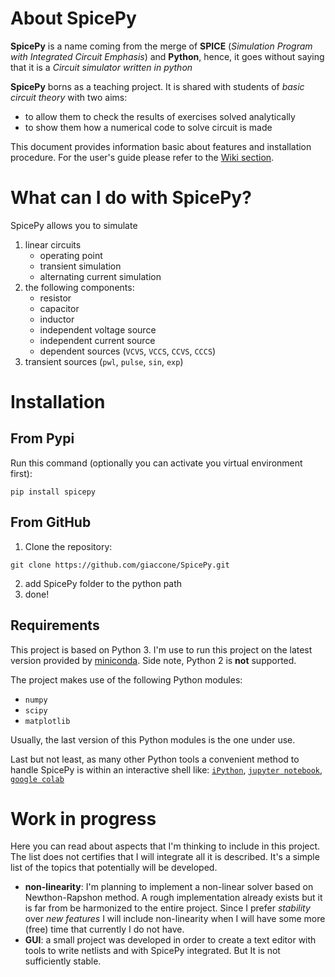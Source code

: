 # About SpicePy
**SpicePy** is a name coming from the merge of **SPICE** (*Simulation Program with Integrated Circuit Emphasis*) and **Python**, hence, it goes without saying that it is a _Circuit simulator written in python_

**SpicePy** borns as a teaching project. It is shared with students of *basic circuit theory* with two aims:

* to allow them to check the results of exercises solved analytically
* to show them how a numerical code to solve circuit is made

This document provides information basic about features and installation procedure. For the user's guide please refer to the [Wiki section](https://github.com/giaccone/SpicePy/wiki).

# What can I do with SpicePy?
SpicePy allows you to simulate
1. linear circuits
    * operating point
    * transient simulation
    * alternating current simulation
2. the following components:
    * resistor
    * capacitor
    * inductor
    * independent voltage source
    * independent current source
    * dependent sources (`VCVS`, `VCCS`, `CCVS`, `CCCS`)
3. transient sources (`pwl`, `pulse`, `sin`, `exp`)

# Installation

## From Pypi
Run this command (optionally you can activate you virtual environment first):
```
pip install spicepy
```

## From GitHub
1. Clone the repository:

`git clone https://github.com/giaccone/SpicePy.git`

2. add SpicePy folder to the python path
3. done!

## Requirements
This project is based on Python 3. I'm use to run this project on the latest version provided by [miniconda](https://docs.conda.io/en/latest/miniconda.html). Side note, Python 2 is **not** supported.

The project makes use of the following Python modules:
* `numpy`
* `scipy`
* `matplotlib`

Usually, the last version of this Python modules is the one under use.

Last but not least, as many other Python tools a convenient method to handle SpicePy is within an interactive shell like: [`iPython`](https://ipython.org/), [`jupyter notebook`](https://jupyter.org/), [`google colab`](https://colab.research.google.com/)

# Work in progress

Here you can read about aspects that I'm thinking to include in this project. The list does not certifies that I will integrate all it is described. It's a simple list of the topics that potentially will be developed.

* **non-linearity**: I'm planning to implement a non-linear solver based on Newthon-Rapshon method. A rough implementation already exists but it is far from be harmonized to the entire project. Since I prefer *stability* over *new features* I will include non-linearity when I will have some more (free) time that currently I do not have.
* **GUI**: a small project was developed in order to create a text editor with tools to write netlists and with SpicePy integrated. But It is not sufficiently stable.
